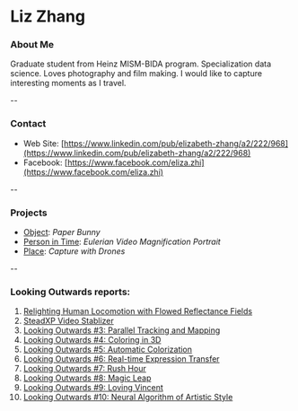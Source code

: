 # Liz Zhang

### About Me

Graduate student from Heinz MISM-BIDA program. Specialization data science. Loves photography and film making. I would like to capture interesting moments as I travel.

--
### Contact

* Web Site: [https://www.linkedin.com/pub/elizabeth-zhang/a2/222/968](https://www.linkedin.com/pub/elizabeth-zhang/a2/222/968)
* Facebook: [https://www.facebook.com/eliza.zhi](https://www.facebook.com/eliza.zhi)

-- 
### Projects

* [Object](project1.md): *Paper Bunny*
* [Person in Time](project2.md): *Eulerian Video Magnification Portrait*
* [Place](project3.md): *Capture with Drones*

--
### Looking Outwards reports: 

1. [Relighting Human Locomotion with Flowed Reflectance Fields](looking-outwards-1.md)
2. [SteadXP Video Stablizer](looking-outwards-2.md) 
3. [Looking Outwards #3: Parallel Tracking and Mapping](looking-outwards-3.md)
4. [Looking Outwards #4: Coloring in 3D](looking-outwards-4.md)
5. [Looking Outwards #5: Automatic Colorization](looking-outwards-5.md)
6. [Looking Outwards #6: Real-time Expression Transfer](looking-outwards-6.md)
7. [Looking Outwards #7: Rush Hour](looking-outwards-7.md)
8. [Looking Outwards #8: Magic Leap](looking-outwards-8.md)
9. [Looking Outwards #9: Loving Vincent](looking-outwards-9.md)
10. [Looking Outwards #10: Neural Algorithm of Artistic Style](looking-outwards-10.md)
